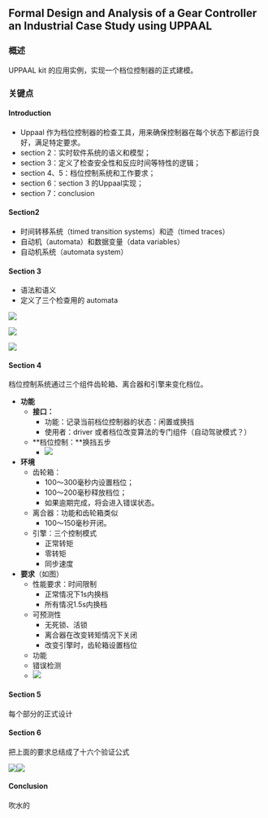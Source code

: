 ## Formal Design and Analysis of a Gear Controller an Industrial Case Study using UPPAAL

### 概述

UPPAAL kit 的应用实例，实现一个档位控制器的正式建模。



### 关键点



#### Introduction

- Uppaal 作为档位控制器的检查工具，用来确保控制器在每个状态下都运行良好，满足特定要求。
- section 2：实时软件系统的语义和模型；
- section 3：定义了检查安全性和反应时间等特性的逻辑；
- section 4、5：档位控制系统和工作要求；
- section 6：section 3 的Uppaal实现；
- section 7：conclusion



#### Section2

- 时间转移系统（timed transition systems）和迹（timed traces）
- 自动机（automata）和数据变量（data variables）
- 自动机系统（automata system）



#### Section 3

- 语法和语义
- 定义了三个检查用的 automata

![](https://ws2.sinaimg.cn/large/006tNbRwgy1fy1okk8nfnj30u00w10up.jpg)

![](https://ws4.sinaimg.cn/large/006tNbRwgy1fy1ok6vb30j30ue0u0gob.jpg)

![](https://ws3.sinaimg.cn/large/006tNbRwgy1fy1ol0e2u8j30u00udjvh.jpg)



#### Section 4

档位控制系统通过三个组件齿轮箱、离合器和引擎来变化档位。

- **功能**
  - **接口：**
    - 功能：记录当前档位控制器的状态：闲置或换挡
    - 使用者：driver 或者档位改变算法的专门组件（自动驾驶模式？）
  - **档位控制：**换挡五步
    - ![](https://ws2.sinaimg.cn/large/006tNbRwgy1fy1pth7ispj30uw0d4wgl.jpg)
- **环境**
  - 齿轮箱：
    - 100～300毫秒内设置档位；
    - 100～200毫秒释放档位；
    - 如果逾期完成，将会进入错误状态。
  - 离合器：功能和齿轮箱类似
    - 100～150毫秒开闭。
  - 引擎：三个控制模式
    - 正常转矩
    - 零转矩
    - 同步速度
- **要求**（如图）
  - 性能要求：时间限制
    - 正常情况下1s内换档
    - 所有情况1.5s内换档
  - 可预测性
    - 无死锁、活锁
    - 离合器在改变转矩情况下关闭
    - 改变引擎时，齿轮箱设置档位
  - 功能
  - 错误检测
  - ![](https://ws1.sinaimg.cn/large/006tNbRwly1fy3skqsai0j30uw0bcach.jpg)



#### Section 5

每个部分的正式设计



#### Section 6

把上面的要求总结成了十六个验证公式

![](https://ws1.sinaimg.cn/large/006tNbRwgy1fy3snnehmjj31b80u0tfo.jpg)![](https://ws4.sinaimg.cn/large/006tNbRwgy1fy3snvcp26j31a008o75n.jpg)

#### Conclusion

吹水的